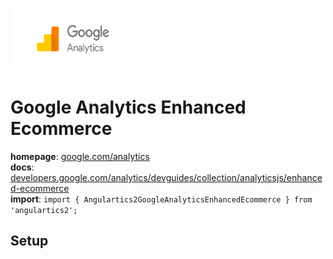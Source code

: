<img 
    src="../../../assets/svg/ga.svg" 
    alt="google analytics logo"
    height="100px"
    width="200px" />

# Google Analytics Enhanced Ecommerce
__homepage__: [google.com/analytics](https://www.google.com/analytics)  
__docs__: [developers.google.com/analytics/devguides/collection/analyticsjs/enhanced-ecommerce](https://developers.google.com/analytics/devguides/collection/analyticsjs/enhanced-ecommerce)  
__import__: `import { Angulartics2GoogleAnalyticsEnhancedEcommerce } from 'angulartics2';`  

## Setup
